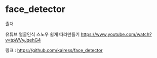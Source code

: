 # face_detector
출처

유튜브 얼굴인식 스노우 쉽게 따라만들기 https://www.youtube.com/watch?v=tpWVyJqehG4

링크 : https://github.com/kairess/face_detector



